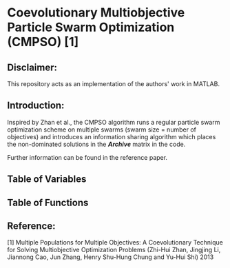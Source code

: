 # Coevolutionary Multiobjective Particle Swarm Optimization (CMPSO) [1]

## Disclaimer:
This repository acts as an implementation of the authors' work in MATLAB.

## Introduction:

Inspired by Zhan et al., the CMPSO algorithm runs a regular particle swarm optimization scheme on multiple swarms (swarm size = number of objectives) and introduces an information sharing algorithm which places the non-dominated solutions in the ***Archive*** matrix in the code. 

Further information can be found in the reference paper.

## Table of Variables


## Table of Functions

















## Reference:
[1] Multiple Populations for Multiple Objectives: A Coevolutionary Technique for Solving Multiobjective Optimization Problems (Zhi-Hui Zhan, Jingjing Li, Jiannong Cao, Jun Zhang, Henry Shu-Hung Chung and Yu-Hui Shi) 2013
